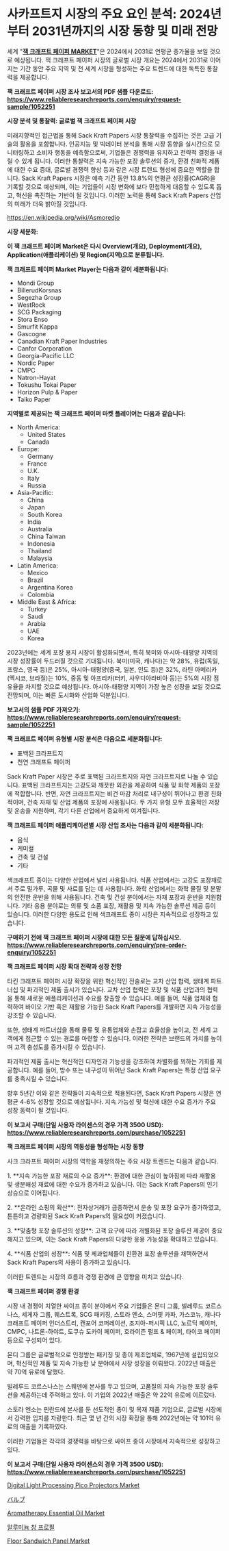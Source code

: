 <p><h1>사카프트지 시장의 주요 요인 분석: 2024년부터 2031년까지의 시장 동향 및 미래 전망</h1></p><p>세계 "<strong><a href="https://www.reliableresearchreports.com/sack-kraft-papers-r1052251?utm_campaign=105&utm_medium=8&utm_source=Github&utm_content=ia&utm_term=28092024&utm_id=sack-kraft-papers">잭 크래프트 페이퍼 MARKET</a></strong>"은 2024에서 2031로 연평균 증가율을 보일 것으로 예상됩니다. 잭 크래프트 페이퍼 시장의 글로벌 시장 개요는 2024에서 2031로 이어지는 기간 동안 주요 지역 및 전 세계 시장을 형성하는 주요 트렌드에 대한 독특한 통찰력을 제공합니다.</p>
<p><strong>잭 크래프트 페이퍼 시장 조사 보고서의 PDF 샘플 다운로드: <a href="https://www.reliableresearchreports.com/enquiry/request-sample/1052251?utm_campaign=105&utm_medium=8&utm_source=Github&utm_content=ia&utm_term=28092024&utm_id=sack-kraft-papers">https://www.reliableresearchreports.com/enquiry/request-sample/1052251</a></strong></p>
<p><strong>시장 분석 및 통찰력: 글로벌 잭 크래프트 페이퍼 시장</strong></p>
<p><p>미래지향적인 접근법을 통해 Sack Kraft Papers 시장 통찰력을 수집하는 것은 고급 기술의 활용을 포함합니다. 인공지능 및 빅데이터 분석을 통해 시장 동향을 실시간으로 모니터링하고 소비자 행동을 예측함으로써, 기업들은 경쟁력을 유지하고 전략적 결정을 내릴 수 있게 됩니다. 이러한 통찰력은 지속 가능한 포장 솔루션의 증가, 환경 친화적 제품에 대한 수요 증대, 글로벌 경쟁력 향상 등과 같은 시장 트렌드 형성에 중요한 역할을 합니다. Sack Kraft Papers 시장은 예측 기간 동안 13.8%의 연평균 성장률(CAGR)을 기록할 것으로 예상되며, 이는 기업들이 시장 변화에 보다 민첩하게 대응할 수 있도록 돕고, 혁신을 촉진하는 기반이 될 것입니다. 이러한 노력을 통해 Sack Kraft Papers 산업의 미래가 더욱 밝아질 것입니다.</p></p>
<p><a href="%7CAUTHORITHY_DOMAIN_URL%7C?utm_campaign=105&utm_medium=8&utm_source=Github&utm_content=ia&utm_term=28092024&utm_id=sack-kraft-papers">https://en.wikipedia.org/wiki/Asmoredjo</a></p>
<p><strong>시장 세분화:</strong></p>
<p><strong>이 잭 크래프트 페이퍼 Market은 다시 Overview(개요), Deployment(개요), Application(애플리케이션) 및 Region(지역)으로 분류됩니다.</strong></p>
<p><strong>잭 크래프트 페이퍼 Market Player는 다음과 같이 세분화됩니다:</strong></p>
<p><ul><li>Mondi Group</li><li>BillerudKorsnas</li><li>Segezha Group</li><li>WestRock</li><li>SCG Packaging</li><li>Stora Enso</li><li>Smurfit Kappa</li><li>Gascogne</li><li>Canadian Kraft Paper Industries</li><li>Canfor Corporation</li><li>Georgia-Pacific LLC</li><li>Nordic Paper</li><li>CMPC</li><li>Natron-Hayat</li><li>Tokushu Tokai Paper</li><li>Horizon Pulp & Paper</li><li>Taiko Paper</li></ul></p>
<p><strong>지역별로 제공되는 잭 크래프트 페이퍼 마켓 플레이어는 다음과 같습니다:</strong></p>
<p><ul>
    <li>
        North America:
        <ul>
            <li>United States</li>
            <li>Canada</li>
        </ul>
    </li>
    <li>
        Europe:
        <ul>
            <li>Germany</li>
            <li>France</li>
            <li>U.K.</li>
            <li>Italy</li>
            <li>Russia</li>
        </ul>
    </li>
    <li>
        Asia-Pacific:
        <ul>
            <li>China</li>
            <li>Japan</li>
            <li>South Korea</li>
            <li>India</li>
            <li>Australia</li>
            <li>China Taiwan</li>
            <li>Indonesia</li>
            <li>Thailand</li>
            <li>Malaysia</li>
        </ul>
    </li>
    <li>
        Latin America:
        <ul>
            <li>Mexico</li>
            <li>Brazil</li>
            <li>Argentina Korea</li>
            <li>Colombia</li>
        </ul>
    </li>
    <li>
        Middle East & Africa:
        <ul>
            <li>Turkey</li>
            <li>Saudi</li>
            <li>Arabia</li>
            <li>UAE</li>
            <li>Korea</li>
        </ul>
    </li>
    </ul></p>
<p><p>2023년에는 세계 포장 용지 시장이 활성화되면서, 특히 북미와 아시아-태평양 지역의 시장 성장률이 두드러질 것으로 기대됩니다. 북미(미국, 캐나다)는 약 28%, 유럽(독일, 프랑스, 영국 등)은 25%, 아시아-태평양(중국, 일본, 인도 등)은 32%, 라틴 아메리카(멕시코, 브라질)는 10%, 중동 및 아프리카(터키, 사우디아라비아 등)는 5%의 시장 점유율을 차지할 것으로 예상됩니다. 아시아-태평양 지역이 가장 높은 성장을 보일 것으로 전망되며, 이는 빠른 도시화와 산업화 덕분입니다.</p></p>
<p><strong>보고서의 샘플 PDF 가져오기: <a href="https://www.reliableresearchreports.com/enquiry/request-sample/1052251?utm_campaign=105&utm_medium=8&utm_source=Github&utm_content=ia&utm_term=28092024&utm_id=sack-kraft-papers">https://www.reliableresearchreports.com/enquiry/request-sample/1052251</a></strong></p>
<p><strong>잭 크래프트 페이퍼 유형별 시장 분석은 다음으로 세분화됩니다:</strong></p>
<p><ul><li>표백된 크라프트지</li><li>천연 크래프트 페이퍼</li></ul></p>
<p><p>Sack Kraft Paper 시장은 주로 표백된 크라프트지와 자연 크라프트지로 나눌 수 있습니다. 표백된 크라프트지는 고강도와 깨끗한 외관을 제공하여 식품 및 화학 제품의 포장에 적합합니다. 반면, 자연 크라프트지는 비건 마감 처리로 내구성이 뛰어나고 환경 친화적이며, 건축 자재 및 산업 제품의 포장에 사용됩니다. 두 가지 유형 모두 효율적인 저장 및 운송을 지원하며, 각기 다른 산업에서 중요하게 여겨집니다.</p></p>
<p><strong>잭 크래프트 페이퍼 애플리케이션별 시장 산업 조사는 다음과 같이 세분화됩니다:</strong></p>
<p><ul><li>음식</li><li>케미컬</li><li>건축 및 건설</li><li>기타</li></ul></p>
<p><p>색크래프트 종이는 다양한 산업에서 널리 사용됩니다. 식품 산업에서는 고강도 포장재로서 주로 밀가루, 곡물 및 사료를 담는 데 사용됩니다. 화학 산업에서는 화학 물질 및 분말의 안전한 운반을 위해 사용됩니다. 건축 및 건설 분야에서는 자재 포장과 운반을 지원합니다. 기타 응용 분야로는 의류 및 소품 포장, 재활용 및 지속 가능한 솔루션 제공 등이 있습니다. 이러한 다양한 용도로 인해 색크래프트 종이 시장은 지속적으로 성장하고 있습니다.</p></p>
<p><strong>구매하기 전에 잭 크래프트 페이퍼 시장에 대한 모든 질문에 답하십시오. <a href="https://www.reliableresearchreports.com/enquiry/pre-order-enquiry/1052251?utm_campaign=105&utm_medium=8&utm_source=Github&utm_content=ia&utm_term=28092024&utm_id=sack-kraft-papers">https://www.reliableresearchreports.com/enquiry/pre-order-enquiry/1052251</a></strong></p>
<p><strong>잭 크래프트 페이퍼 시장 확대 전략과 성장 전망</strong></p>
<p><p>타킨 크래프트 페이퍼 시장 확장을 위한 혁신적인 전술로는 교차 산업 협력, 생태계 파트너십 및 파괴적인 제품 출시가 있습니다. 교차 산업 협력은 포장 및 식품 산업과의 협력을 통해 새로운 애플리케이션과 수요를 창출할 수 있습니다. 예를 들어, 식품 업체와 협력하여 바이오 기반 혹은 재활용 가능한 Sack Kraft Papers를 개발하면 지속 가능성을 강조할 수 있습니다.</p><p>또한, 생태계 파트너십을 통해 물류 및 유통업체와 손잡고 효율성을 높이고, 전 세계 고객에게 접근할 수 있는 경로를 마련할 수 있습니다. 이러한 전략은 브랜드의 가치를 높이며 고객 충성도를 증가시킬 수 있습니다.</p><p>파괴적인 제품 출시는 혁신적인 디자인과 기능성을 강조하여 차별화를 꾀하는 기회를 제공합니다. 예를 들어, 방수 또는 내구성이 뛰어난 Sack Kraft Papers는 특정 산업 요구를 충족시킬 수 있습니다.</p><p>향후 5년간 이와 같은 전략들이 지속적으로 적용된다면, Sack Kraft Papers 시장은 연평균 4-6% 성장할 것으로 예상됩니다. 지속 가능성 및 혁신에 대한 수요 증가가 주요 성장 동력이 될 것입니다.</p></p>
<p><strong>이 보고서 구매(단일 사용자 라이센스의 경우 가격 3500 USD): <a href="https://www.reliableresearchreports.com/purchase/1052251?utm_campaign=105&utm_medium=8&utm_source=Github&utm_content=ia&utm_term=28092024&utm_id=sack-kraft-papers">https://www.reliableresearchreports.com/purchase/1052251</a></strong></p>
<p><strong>잭 크래프트 페이퍼 시장의 역동성을 형성하는 시장 동향</strong></p>
<p><p>사크 크라프트 페이퍼 시장의 역학을 재정의하는 주요 시장 트렌드는 다음과 같습니다.</p><p>1. **지속 가능한 포장 재료의 수요 증가**: 환경에 대한 관심이 높아짐에 따라 재활용 및 생분해성 재료에 대한 수요가 증가하고 있습니다. 이는 Sack Kraft Papers의 인기 상승으로 이어집니다.</p><p>2. **온라인 쇼핑의 확산**: 전자상거래가 급증하면서 운송 및 포장 요구가 증가하였고, 튼튼하고 경량화된 Sack Kraft Papers의 필요성이 커졌습니다.</p><p>3. **맞춤형 포장 솔루션의 성장**: 고객 요구에 따라 개별화된 포장 솔루션 제공이 중요해지고 있으며, 이는 Sack Kraft Papers의 다양한 응용 가능성을 확대하고 있습니다.</p><p>4. **식품 산업의 성장**: 식품 및 제과업체들이 친환경 포장 솔루션을 채택하면서 Sack Kraft Papers의 사용이 증가하고 있습니다.</p><p>이러한 트렌드는 시장의 흐름과 경쟁 환경에 큰 영향을 미치고 있습니다.</p></p>
<p><strong>잭 크래프트 페이퍼 경쟁 환경</strong></p>
<p><p>시장 내 경쟁이 치열한 싸이프 종이 분야에서 주요 기업들은 몬디 그룹, 빌레루드 코르스나스, 세게자 그룹, 웨스트록, SCG 패키징, 스토라 엔소, 스머핏 카파, 가스코뉴, 캐나다 크래프트 페이퍼 인더스트리, 캔포어 코퍼레이션, 조지아-퍼시픽 LLC, 노르딕 페이퍼, CMPC, 나트론-하야트, 도쿠슈 도카이 페이퍼, 호라이즌 펄프 & 페이퍼, 타이코 페이퍼 등으로 구성되어 있다.</p><p>몬디 그룹은 글로벌적으로 인정받는 패키징 및 종이 제조업체로, 1967년에 설립되었으며, 혁신적인 제품 및 지속 가능한 낮 분야에서 시장 성장을 이뤄왔다. 2022년 매출은 약 70억 유로에 달했다. </p><p>빌레루드 코르스나스는 스웨덴에 본사를 두고 있으며, 고품질의 지속 가능한 포장 솔루션을 제공하는데 주력하고 있다. 이 기업의 2022년 매출은 약 22억 유로에 이르렀다. </p><p>스토라 엔소는 핀란드에 본사를 둔 선도적인 종이 및 목재 제품 기업으로, 글로벌 시장에서 강력한 입지를 자랑한다. 최근 몇 년 간의 시장 확장을 통해 2022년에는 약 101억 유로의 매출을 기록하였다. </p><p>이러한 기업들은 각각의 경쟁력을 바탕으로 싸이프 종이 시장에서 지속적으로 성장하고 있다.</p></p>
<p><strong>이 보고서 구매(단일 사용자 라이센스의 경우 가격 3500 USD): <a href="https://www.reliableresearchreports.com/purchase/1052251?utm_campaign=105&utm_medium=8&utm_source=Github&utm_content=ia&utm_term=28092024&utm_id=sack-kraft-papers">https://www.reliableresearchreports.com/purchase/1052251</a></strong></p>
<p><p><a href="https://issuu.com/reportprime-2/docs/digital-light-processing-pico-proje_f5149c2875419d?utm_campaign=105&utm_medium=8&utm_source=Github&utm_content=ia&utm_term=28092024&utm_id=sack-kraft-papers">Digital Light Processing Pico Projectors Market</a></p><p><a href="https://github.com/mohamedbakry57/Market-Research-Report-List-6/blob/main/671565915603.md?utm_campaign=105&utm_medium=8&utm_source=Github&utm_content=ia&utm_term=28092024&utm_id=sack-kraft-papers">バルブ</a></p><p><a href="https://github.com/NasrinKhan99/Market-Research-Report-List-1/blob/main/aromatherapy-essential-oil-market.md?utm_campaign=105&utm_medium=8&utm_source=Github&utm_content=ia&utm_term=28092024&utm_id=sack-kraft-papers">Aromatherapy Essential Oil Market</a></p><p><a href="https://github.com/laholand/Market-Research-Report-List-6/blob/main/439584015574.md?utm_campaign=105&utm_medium=8&utm_source=Github&utm_content=ia&utm_term=28092024&utm_id=sack-kraft-papers">알루미늄 창 프로필</a></p><p><a href="https://www.linkedin.com/pulse/exploring-floor-sandwich-panel-market-dynamics-global-trends-lqpoc?utm_campaign=105&utm_medium=8&utm_source=Github&utm_content=ia&utm_term=28092024&utm_id=sack-kraft-papers">Floor Sandwich Panel Market</a></p></p>